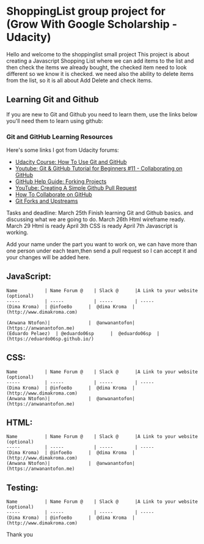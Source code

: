 # ShoppingList group project for (Grow With Google Scholarship - Udacity)
Hello and welcome to the shoppinglist small project
This project is about creating a Javascript Shopping List where we can add items to the list and then check the items we already bought, the checked item need to look different so we know it is checked. we need also the ability to delete items from the list, so it is all about Add Delete and check items.


## Learning Git and Github
If you are new to Git and Github you need to learn them, use the links below you'll need them to learn using github:


### Git and GitHub Learning Resources
Here's some links I got from Udacity forums:

* [Udacity Course: How To Use Git and GitHub](https://www.udacity.com/course/how-to-use-git-and-github--ud775)
* [Youtube: Git & GitHub Tutorial for Beginners #11 - Collaborating on GitHub](https://www.youtube.com/watch?v=MnUd31TvBoU&t=402s)
* [GitHub Help Guide: Forking Projects](https://guides.github.com/activities/forking/)
* [YouTube: Creating A Simple Github Pull Request](https://www.youtube.com/watch?v=rgbCcBNZcdQ)
* [How To Collaborate on GitHub](https://code.tutsplus.com/tutorials/how-to-collaborate-on-github--net-34267)
* [Git Forks and Upstreams](https://www.atlassian.com/git/articles/git-forks-and-upstreams)



Tasks and deadline:
March 25th Finish learning Git and Github basics. and discussing what we are going to do.
March 26th Html wireframe ready.
March 29 Html is ready
April 3th CSS is ready
April 7th Javascript is working.


Add your name under the part you want to work on, we can have more than one person under each team,then send a pull request so I can accept it and your changes will be added here.

JavaScript:
-------------------------
```
Name          | Name Forum @    | Slack @      |A Link to your website (optional)
-----         | -----           | -----        | -----
(Dima Kroma)  | @infoe8o      |  @dima Kroma  |  (http://www.dimakroma.com)

(Anwana Ntofon)|              |  @anwanantofon|  (https://anwanantofon.me)
(Eduardo Pelaez)  | @eduardo06sp      |  @eduardo06sp  |  (https://eduardo06sp.github.io/)

```

CSS:
-------------------------
```
Name          | Name Forum @    | Slack @      |A Link to your website (optional)
-----         | -----           | -----        | -----
(Dima Kroma)  | @infoe8o      |  @dima Kroma  |  (http://www.dimakroma.com)
(Anwana Ntofon)|              |  @anwanantofon|  (https://anwanantofon.me)
```

HTML:
-------------------------
```
Name          | Name Forum @    | Slack @      |A Link to your website (optional)
-----         | -----           | -----        | -----
(Dima Kroma)  | @infoe8o      |  @dima Kroma  |  (http://www.dimakroma.com)
(Anwana Ntofon)|              |  @anwanantofon|  (https://anwanantofon.me)
```

Testing:
-------------------------
```
Name          | Name Forum @    | Slack @      |A Link to your website (optional)
-----         | -----           | -----        | -----
(Dima Kroma)  | @infoe8o      |  @dima Kroma  |  (http://www.dimakroma.com)
```


Thank you
